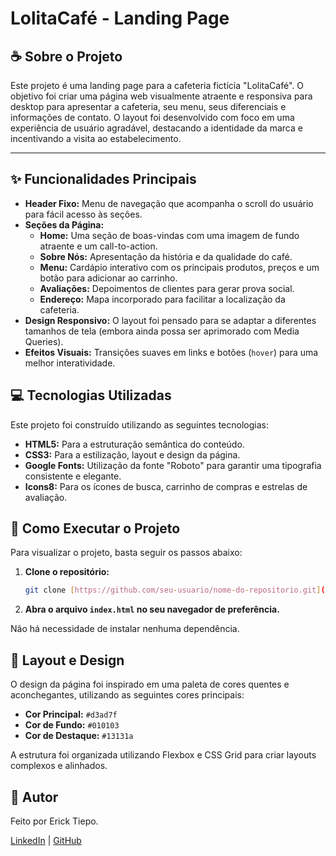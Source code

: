  # LolitaCafé - Landing Page

## ☕ Sobre o Projeto

Este projeto é uma landing page para a cafeteria fictícia "LolitaCafé". O objetivo foi criar uma página web visualmente atraente e responsiva para desktop para apresentar a cafeteria, seu menu, seus diferenciais e informações de contato.
O layout foi desenvolvido com foco em uma experiência de usuário agradável, destacando a identidade da marca e incentivando a visita ao estabelecimento.

---

## ✨ Funcionalidades Principais

- **Header Fixo:** Menu de navegação que acompanha o scroll do usuário para fácil acesso às seções.
- **Seções da Página:**
  - **Home:** Uma seção de boas-vindas com uma imagem de fundo atraente e um call-to-action.
  - **Sobre Nós:** Apresentação da história e da qualidade do café.
  - **Menu:** Cardápio interativo com os principais produtos, preços e um botão para adicionar ao carrinho.
  - **Avaliações:** Depoimentos de clientes para gerar prova social.
  - **Endereço:** Mapa incorporado para facilitar a localização da cafeteria.
- **Design Responsivo:** O layout foi pensado para se adaptar a diferentes tamanhos de tela (embora ainda possa ser aprimorado com Media Queries).
- **Efeitos Visuais:** Transições suaves em links e botões (`hover`) para uma melhor interatividade.

## 💻 Tecnologias Utilizadas

Este projeto foi construído utilizando as seguintes tecnologias:

- **HTML5:** Para a estruturação semântica do conteúdo.
- **CSS3:** Para a estilização, layout e design da página.
- **Google Fonts:** Utilização da fonte "Roboto" para garantir uma tipografia consistente e elegante.
- **Icons8:** Para os ícones de busca, carrinho de compras e estrelas de avaliação.

## 🚀 Como Executar o Projeto

Para visualizar o projeto, basta seguir os passos abaixo:

1. **Clone o repositório:**
   ```bash
   git clone [https://github.com/seu-usuario/nome-do-repositorio.git](https://github.com/seu-usuario/nome-do-repositorio.git)](https://github.com/ErickTiepo/Web-cafeteria.git)
   ```

2. **Abra o arquivo `index.html` no seu navegador de preferência.**

Não há necessidade de instalar nenhuma dependência.

## 🎨 Layout e Design

O design da página foi inspirado em uma paleta de cores quentes e aconchegantes, utilizando as seguintes cores principais:

- **Cor Principal:** `#d3ad7f`
- **Cor de Fundo:** `#010103`
- **Cor de Destaque:** `#13131a`

A estrutura foi organizada utilizando Flexbox e CSS Grid para criar layouts complexos e alinhados.

## 📝 Autor

Feito por Erick Tiepo.

[LinkedIn](https://www.linkedin.com/in/erick-tiepo-596750278/) | [GitHub](https://github.com/ErickTiepo)
